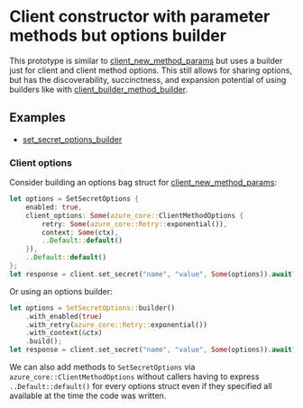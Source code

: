 # Client constructor with parameter methods but options builder

This prototype is similar to [client_new_method_params] but uses a builder just for client and client method options.
This still allows for sharing options, but has the discoverability, succinctness, and expansion potential of using
builders like with [client_builder_method_builder].

## Examples

* [set_secret_options_builder](examples/set_secret_options_builder.rs)

### Client options

Consider building an options bag struct for [client_new_method_params]:

```rust no_test
let options = SetSecretOptions {
    enabled: true,
    client_options: Some(azure_core::ClientMethodOptions {
        retry: Some(azure_core::Retry::exponential()),
        context: Some(ctx),
        ..Default::default()
    }),
    ..Default::default()
};
let response = client.set_secret("name", "value", Some(options)).await?;
```

Or using an options builder:

```rust no_test
let options = SetSecretOptions::builder()
    .with_enabled(true)
    .with_retry(azure_core::Retry::exponential())
    .with_context(&ctx)
    .build();
let response = client.set_secret("name", "value", Some(options)).await?;
```

We can also add methods to `SetSecretOptions` via `azure_core::ClientMethodOptions` without callers having to express
`..Default::default()` for every options struct even if they specified all available at the time the code was written.

[client_builder_method_builder]: sdk/client_builder_method_builder/examples/set_secret_client_builder.rs
[client_new_method_params]: sdk/client_new_method_params/examples/set_secret_params.rs

